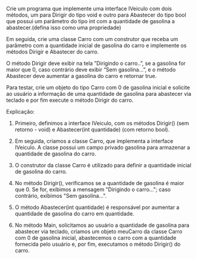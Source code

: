 Crie um programa que implemente uma interface IVeiculo com dois métodos, um para Dirigir
do tipo void e outro para Abastecer do tipo bool que possui um parâmetro do tipo int com a
quantidade de gasolina a abastecer.(defina isso como uma propriedade)

Em seguida, crie uma classe Carro com um construtor que receba um parâmetro com a
quantidade inicial de gasolina do carro e implemente os métodos Dirigir e Abastecer do carro.

O método Dirigir deve exibir na tela ”Dirigindo o carro..”, se a gasolina for maior que 0, caso
contrário deve exibir “Sem gasolina...”, e o método Abastecer deve aumentar a gasolina do
carro e retornar true.

Para testar, crie um objeto do tipo Carro com 0 de gasolina inicial e solicite ao usuário a
informação de uma quantidade de gasolina para abastecer via teclado e por fim execute o
método Dirigir do carro.


Explicação:

1. Primeiro, definimos a interface IVeiculo, com os métodos Dirigir() (sem retorno - void) e Abastecer(int quantidade) (com retorno bool).

2. Em seguida, criamos a classe Carro, que implementa a interface IVeiculo. A classe possui um campo privado gasolina para armazenar a quantidade de gasolina do carro.

3. O construtor da classe Carro é utilizado para definir a quantidade inicial de gasolina do carro.

4. No método Dirigir(), verificamos se a quantidade de gasolina é maior que 0. Se for, exibimos a mensagem "Dirigindo o carro..."; caso contrário, exibimos "Sem gasolina...".

5. O método Abastecer(int quantidade) é responsável por aumentar a quantidade de gasolina do carro em quantidade.

6. No método Main, solicitamos ao usuário a quantidade de gasolina para abastecer via teclado, criamos um objeto meuCarro da classe Carro com 0 de gasolina inicial, abastecemos o carro com a quantidade fornecida pelo usuário e, por fim, executamos o método Dirigir() do carro.